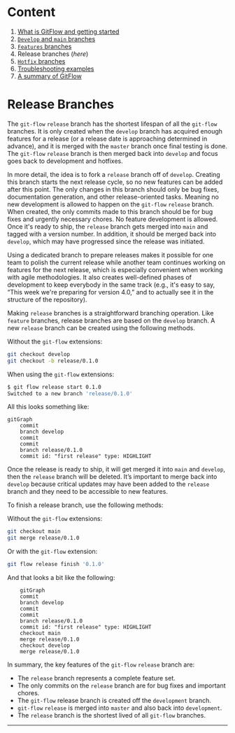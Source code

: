 # **Content**

1. [What is GitFlow and getting started](./Intro%20to%20Git%20Flow.md)
2. [`Develop` and `main` branches](./Develop%20and%20Main%20Branches.md)
3. [`Features` branches](./Feature%20branches.md)
4. Release branches (_here_)
5. [`Hotfix` branches](./Git%20flow%20hotfix.md)
6. [Troubleshooting examples](./Git%20flow%20troubleshooting.md)
7. [A summary of GitFlow](./A%20Summary%20of%20Git%20Flow.md) 


# **Release Branches**

The `git-flow` `release` branch has the shortest lifespan of all the `git-flow` branches. It is only created when the `develop` branch has acquired enough features for a release (or a release date is approaching determined in advance), and it is merged with the `master` branch once final testing is done. The `git-flow` `release` branch is then merged back into `develop` and focus goes back to development and hotfixes.

In more detail, the idea is to fork a `release` branch off of `develop`. Creating this branch starts the next release cycle, so no new features can be added after this point. The only changes in this branch should only be bug fixes, documentation generation, and other release-oriented tasks. Meaning no new development is allowed to happen on the `git-flow` `release` branch. When created, the only commits made to this branch should be for bug fixes and urgently necessary chores. No feature development is allowed. Once it's ready to ship, the `release` branch gets merged into `main` and tagged with a version number. In addition, it should be merged back into `develop`, which may have progressed since the release was initiated.

Using a dedicated branch to prepare releases makes it possible for one team to polish the current release while another team continues working on features for the next release, which is especially convenient when working with agile methodologies. It also creates well-defined phases of development to keep everybody in the same track (e.g., it's easy to say, “This week we're preparing for version 4.0,” and to actually see it in the structure of the repository).

Making `release` branches is a straightforward branching operation. Like `feature` branches, release branches are based on the `develop` branch. A new `release` branch can be created using the following methods.

Without the `git-flow` extensions:

```bash
git checkout develop
git checkout -b release/0.1.0
```

When using the `git-flow` extensions:

```bash
$ git flow release start 0.1.0
Switched to a new branch 'release/0.1.0'
```

All this looks something like:
```mermaid
gitGraph
    commit
    branch develop
    commit
    commit
    branch release/0.1.0
    commit id: "first release" type: HIGHLIGHT
```

Once the release is ready to ship, it will get merged it into `main` and `develop`, then the `release` branch will be deleted. It’s important to merge back into `develop` because critical updates may have been added to the `release` branch and they need to be accessible to new features.

To finish a release branch, use the following methods:

Without the `git-flow` extensions:

``` bash
git checkout main
git merge release/0.1.0
```

Or with the `git-flow` extension:
```bash
git flow release finish '0.1.0'
```

And that looks a bit like the following:
```mermaid
    gitGraph
    commit
    branch develop
    commit
    commit
    branch release/0.1.0
    commit id: "first release" type: HIGHLIGHT
    checkout main
    merge release/0.1.0
    checkout develop
    merge release/0.1.0
```
In summary, the key features of the `git-flow` `release` branch are:

- The `release` branch represents a complete feature set.
- The only commits on the `release` branch are for bug fixes and important chores.
- The `git-flow` release branch is created off the `development` branch.
- `git-flow` `release` is merged into `master` and also back into `development`.
- The `release` branch is the shortest lived of all `git-flow` branches.

----
